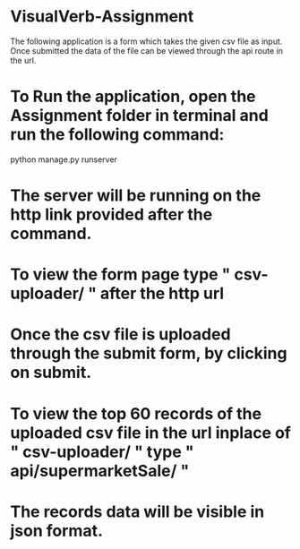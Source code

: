 # VisualVerb-Assignment

The following application is a form which takes the given csv file as input. Once submitted the data of the file can be viewed through the api route in the url.

# To Run the application, open the Assignment folder in terminal and run the following command:
python manage.py runserver

# The server will be running on the http link provided after the command.
# To view the form page type " csv-uploader/ " after the http url

# Once the csv file is uploaded through the submit form, by clicking  on submit.
# To view the top 60 records of the uploaded csv file in the url inplace of " csv-uploader/ " type " api/supermarketSale/ "
# The records data will be visible in json format.
